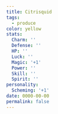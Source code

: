 ```yaml
---
title: Citrisquid
tags:
  - produce
color: yellow
stats:
  Charm: ''
  Defense: ''
  HP: ''
  Luck: ''
  Magic: '+1'
  Power: ''
  Skill: ''
  Spirit: ''
personality:
  Scheming: '+1'
date: 0000-00-00
permalink: false
---
```

